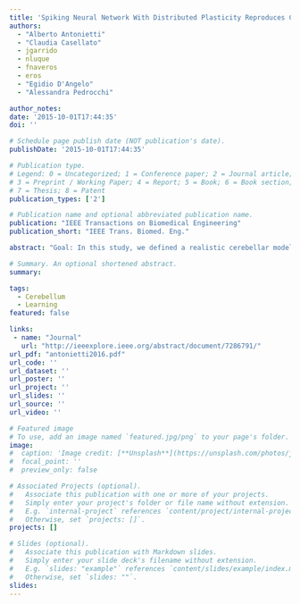 ```yaml
---
title: 'Spiking Neural Network With Distributed Plasticity Reproduces Cerebellar Learning in Eye Blink Conditioning Paradigms'
authors:
  - "Alberto Antonietti"
  - "Claudia Casellato"
  - jgarrido
  - nluque
  - fnaveros
  - eros
  - "Egidio D'Angelo"
  - "Alessandra Pedrocchi"

author_notes:
date: '2015-10-01T17:44:35'
doi: ''

# Schedule page publish date (NOT publication's date).
publishDate: '2015-10-01T17:44:35'

# Publication type.
# Legend: 0 = Uncategorized; 1 = Conference paper; 2 = Journal article;
# 3 = Preprint / Working Paper; 4 = Report; 5 = Book; 6 = Book section;
# 7 = Thesis; 8 = Patent
publication_types: ['2']

# Publication name and optional abbreviated publication name.
publication: "IEEE Transactions on Biomedical Engineering"
publication_short: "IEEE Trans. Biomed. Eng."

abstract: "Goal: In this study, we defined a realistic cerebellar model through the use of artificial spiking neural networks, testing it in computational simulations that reproduce associative motor tasks in multiple sessions of acquisition and extinction. Methods: By evolutionary algorithms, we tuned the cerebellar microcircuit to find out the near-optimal plasticity mechanism parameters that better reproduced human-like behavior in eye blink classical conditioning, one of the most extensively studied paradigms related to the cerebellum. We used two models: one with only the cortical plasticity and another including two additional plasticity sites at nuclear level. Results: First, both spiking cerebellar models were able to well reproduce the real human behaviors, in terms of both “timing” and “amplitude”, expressing rapid acquisition, stable late acquisition, rapid extinction, and faster reacquisition of an associative motor task. Even though the model with only the cortical plasticity site showed good learning capabilities, the model with distributed plasticity produced faster and more stable acquisition of conditioned responses in the reacquisition phase. This behavior is explained by the effect of the nuclear plasticities, which have slow dynamics and can express memory consolidation and saving. Conclusions: We showed how the spiking dynamics of multiple interactive neural mechanisms implicitly drive multiple essential components of complex learning processes. Significance: This study presents a very advanced computational model, developed together by biomedical engineers, computer scientists, and neuroscientists. Since its realistic features, the proposed model can provide confirmations and suggestions about neurophysiological and pathological hypotheses and can be used in challenging clinical applications."

# Summary. An optional shortened abstract.
summary:

tags:
  - Cerebellum
  - Learning
featured: false

links:
 - name: "Journal"
   url: "http://ieeexplore.ieee.org/abstract/document/7286791/"
url_pdf: "antonietti2016.pdf"
url_code: ''
url_dataset: ''
url_poster: ''
url_project: ''
url_slides: ''
url_source: ''
url_video: ''

# Featured image
# To use, add an image named `featured.jpg/png` to your page's folder.
image:
#  caption: 'Image credit: [**Unsplash**](https://unsplash.com/photos/jdD8gXaTZsc)'
#  focal_point: ''
#  preview_only: false

# Associated Projects (optional).
#   Associate this publication with one or more of your projects.
#   Simply enter your project's folder or file name without extension.
#   E.g. `internal-project` references `content/project/internal-project/index.md`.
#   Otherwise, set `projects: []`.
projects: []

# Slides (optional).
#   Associate this publication with Markdown slides.
#   Simply enter your slide deck's filename without extension.
#   E.g. `slides: "example"` references `content/slides/example/index.md`.
#   Otherwise, set `slides: ""`.
slides:
---
```

